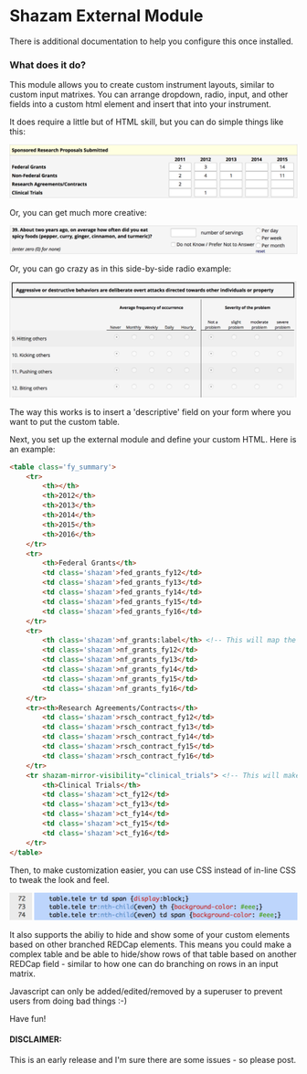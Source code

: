# Shazam External Module

There is additional documentation to help you configure this once installed.

### What does it do?
This module allows you to create custom instrument layouts, similar to custom input matrixes.  You can arrange dropdown, radio, input, and other fields into a custom html element and insert that into your instrument.

It does require a little but of HTML skill, but you can do simple things like this:

![Example Table](assets/example_table.png)

Or, you can get much more creative:

![Example Complex](assets/example_complex_field.png)

Or, you can go crazy as in this side-by-side radio example:

![Example Side By Side](assets/example_side_by_side.png)

The way this works is to insert a 'descriptive' field on your form where you want to put the custom table.

Next, you set up the external module and define your custom HTML.  Here is an example:

```html
<table class='fy_summary'>
    <tr>
        <th></th>
        <th>2012</th>
        <th>2013</th>
        <th>2014</th>
        <th>2015</th>
        <th>2016</th>
    </tr>
    <tr>
        <th>Federal Grants</th>
        <td class='shazam'>fed_grants_fy12</td>
        <td class='shazam'>fed_grants_fy13</td>
        <td class='shazam'>fed_grants_fy14</td>
        <td class='shazam'>fed_grants_fy15</td>
        <td class='shazam'>fed_grants_fy16</td>
    </tr>
    <tr>
        <th class='shazam'>nf_grants:label</th> <!-- This will map the LABEL to the field nf_grants -->
        <td class='shazam'>nf_grants_fy12</td>
        <td class='shazam'>nf_grants_fy13</td>
        <td class='shazam'>nf_grants_fy14</td>
        <td class='shazam'>nf_grants_fy15</td>
        <td class='shazam'>nf_grants_fy16</td>
    </tr>
    <tr><th>Research Agreements/Contracts</th>
        <td class='shazam'>rsch_contract_fy12</td>
        <td class='shazam'>rsch_contract_fy13</td>
        <td class='shazam'>rsch_contract_fy14</td>
        <td class='shazam'>rsch_contract_fy15</td>
        <td class='shazam'>rsch_contract_fy16</td>
    </tr>
    <tr shazam-mirror-visibility="clinical_trials"> <!-- This will make this entire TR only visible when the field 'clinical_trials' is visible -->
        <th>Clinical Trials</th>
        <td class='shazam'>ct_fy12</td>
        <td class='shazam'>ct_fy13</td>
        <td class='shazam'>ct_fy14</td>
        <td class='shazam'>ct_fy15</td>
        <td class='shazam'>ct_fy16</td>
    </tr>
</table>
```

Then, to make customization easier, you can use CSS instead of in-line CSS to tweak the look and feel.

![Example CSS](assets/example_css.png)

It also supports the abiliy to hide and show some of your custom elements based on other branched REDCap elements.  This means you could make a complex table and be able to hide/show rows of that table based on another REDCap field - similar to how one can do branching on rows in an input matrix.

Javascript can only be added/edited/removed by a superuser to prevent users from doing bad things :-)

Have fun!

#### DISCLAIMER:
This is an early release and I'm sure there are some issues - so please post.

